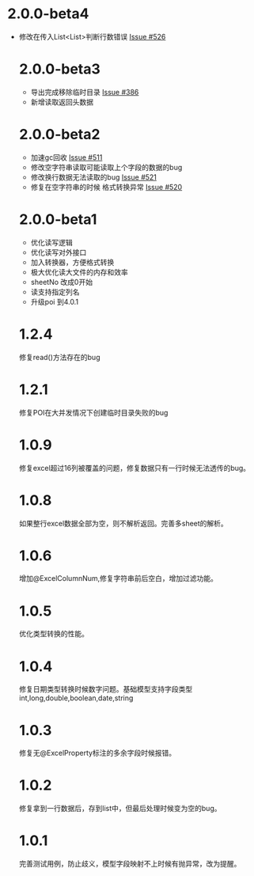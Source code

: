 # 2.0.0-beta4
* 修改在传入List<List<Object>>判断行数错误 [Issue #526](https://github.com/alibaba/easyexcel/issues/526)

# 2.0.0-beta3
* 导出完成移除临时目录 [Issue #386](https://github.com/alibaba/easyexcel/issues/386)
* 新增读取返回头数据

# 2.0.0-beta2
* 加速gc回收 [Issue #511](https://github.com/alibaba/easyexcel/issues/511)
* 修改空字符串读取可能读取上个字段的数据的bug
* 修改换行数据无法读取的bug [Issue #521](https://github.com/alibaba/easyexcel/issues/521)
* 修复在空字符串的时候 格式转换异常 [Issue #520](https://github.com/alibaba/easyexcel/issues/520)

# 2.0.0-beta1
* 优化读写逻辑
* 优化读写对外接口
* 加入转换器，方便格式转换
* 极大优化读大文件的内存和效率
* sheetNo 改成0开始
* 读支持指定列名
* 升级poi 到4.0.1
# 1.2.4
修复read()方法存在的bug
# 1.2.1
修复POI在大并发情况下创建临时目录失败的bug
# 1.0.9 
修复excel超过16列被覆盖的问题，修复数据只有一行时候无法透传的bug。
# 1.0.8
如果整行excel数据全部为空，则不解析返回。完善多sheet的解析。
# 1.0.6
增加@ExcelColumnNum,修复字符串前后空白，增加过滤功能。
# 1.0.5
优化类型转换的性能。
# 1.0.4
修复日期类型转换时候数字问题。基础模型支持字段类型int,long,double,boolean,date,string
# 1.0.3
修复无@ExcelProperty标注的多余字段时候报错。
# 1.0.2 
修复拿到一行数据后，存到list中，但最后处理时候变为空的bug。
# 1.0.1
完善测试用例，防止歧义，模型字段映射不上时候有抛异常，改为提醒。